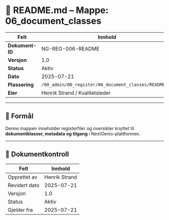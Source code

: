 # 📘 README.md – Mappe: 06_document_classes

| Felt             | Innhold                                                |
|------------------|---------------------------------------------------------|
| **Dokument-ID**  | NG-REG-006-README                               |
| **Versjon**      | 1.0                                                     |
| **Status**       | Aktiv                                                   |
| **Dato**         | 2025-07-21                                              |
| **Plassering**   | `/00_admin/00_register/06_document_classes/README.md`        |
| **Eier**         | Henrik Strand / Kvalitetsleder                          |

---

## 🎯 Formål

Denne mappen inneholder registerfiler og oversikter knyttet til **dokumentklasser, metadata og tilgang** i NextGenio-plattformen.

---

## 📄 Dokumentkontroll

| Felt             | Innhold                      |
|------------------|------------------------------|
| Opprettet av     | Henrik Strand                |
| Revidert dato    | 2025-07-21                   |
| Versjon          | 1.0                          |
| Status           | Aktiv                        |
| Gjelder fra      | 2025-07-21                   |
